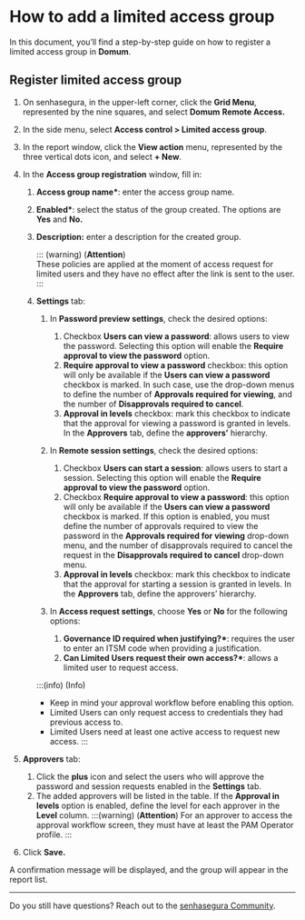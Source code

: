 # How to add a limited access group

In this document, you’ll find a step-by-step guide on how to register a limited access group in **Domum**.

## **Register limited access group**

1. On senhasegura, in the upper-left corner, click the **Grid Menu**, represented by the nine squares, and select **Domum** **Remote Access.**  
2. In the side menu, select **Access control > Limited access group**.  
3. In the report window, click the **View action** menu, represented by the three vertical dots icon, and select **+ New**.  
4. In the **Access group registration** window, fill in:  
   1. **Access group name\***: enter the access group name.  
   2. **Enabled\***: select the status of the group created. The options are **Yes** and **No.**
   3. **Description:** enter a description for the created group.
      <!-- Fix callout -->
        ::: (warning) (**Attention**)  
        These policies are applied at the moment of access request for limited users and they have no effect after the link is sent to the user.
        :::

   4. **Settings** tab:  
      1. In **Password preview settings**, check the desired options:  
         1. Checkbox **Users can view a password**: allows users to view the password. Selecting this option will enable the **Require approval to view the password** option.  
         2. **Require approval to view a password** checkbox: this option will only be available if the **Users can view a password** checkbox is marked. In such case, use the drop-down menus to define the number of **Approvals required for viewing**, and the number of **Disapprovals required to cancel**.  
         3. **Approval in levels** checkbox: mark this checkbox to indicate that the approval for viewing a password is granted in levels. In the **Approvers** tab, define the **approvers’** hierarchy.

      2. In **Remote session settings**, check the desired options:  
         1. Checkbox **Users can start a session**: allows users to start a session. Selecting this option will enable the **Require approval to view the password** option.  
         2. Checkbox **Require approval to view a password**: this option will only be available if the  **Users can view a password** checkbox is marked. If this option is enabled, you must define the number of approvals required to view the password in the **Approvals required for viewing** drop-down menu, and the number of disapprovals required to cancel the request in the **Disapprovals required to cancel** drop-down menu.  
         3. **Approval in levels** checkbox: mark this checkbox to indicate that the approval for starting a session is granted in levels. In the **Approvers** tab, define the approvers’ hierarchy.

      3. In **Access request settings**, choose **Yes** or **No** for the following options:  
         1. **Governance ID required when justifying?\***: requires the user to enter an ITSM code when providing a justification.  
         2. **Can Limited Users request their own access?\***: allows a limited user to request access.
         <!-- Fix callout -->
        :::(info) (Info)  
      - Keep in mind your approval workflow before enabling this option.  
       - Limited Users can only request access to credentials they had previous access to.  
        - Limited Users need at least one active access to request new access.
        :::

  1. **Approvers** tab:  
     1. Click the **plus** icon and select the users who will approve the password and session requests enabled in the **Settings** tab.  
     2. The added approvers will be listed in the table. If the **Approval in levels** option is enabled, define the level for each approver in the **Level** column.  
         <!-- Fix callout -->
        :::(warning) (**Attention**)
        For an approver to access the approval workflow screen, they must have at least the PAM Operator profile.
        :::

5. Click **Save.**

A confirmation message will be displayed, and the group will appear in the report list.

---

Do you still have questions? Reach out to the [senhasegura Community](https://community.senhasegura.io/).
